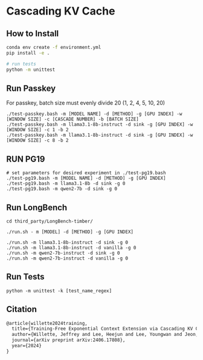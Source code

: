 # Cascading KV Cache


## How to Install

```bash
conda env create -f environment.yml
pip install -e .

# run tests
python -m unittest
```

## Run Passkey

For passkey, batch size must evenly divide 20 (1, 2, 4, 5, 10, 20)

```
./test-passkey.bash -m [MODEL NAME] -d [METHOD] -g [GPU INDEX] -w [WINDOW SIZE] -c [CASCADE NUMBER] -b [BATCH SIZE]
./test-passkey.bash -m llama3.1-8b-instruct -d sink -g [GPU INDEX] -w [WINDOW SIZE] -c 1 -b 2
./test-passkey.bash -m llama3.1-8b-instruct -d sink -g [GPU INDEX] -w [WINDOW SIZE] -c 8 -b 2
```

## RUN PG19

```
# set parameters for desired experiment in ./test-pg19.bash
./test-pg19.bash -m [MODEL NAME] -d [METHOD] -g [GPU INDEX]
./test-pg19.bash -m llama3.1-8b -d sink -g 0
./test-pg19.bash -m qwen2-7b -d sink -g 0
```

## Run LongBench

```
cd third_party/LongBench-timber/

./run.sh - m [MODEL] -d [METHOD] -g [GPU INDEX]

./run.sh -m llama3.1-8b-instruct -d sink -g 0
./run.sh -m llama3.1-8b-instruct -d vanilla -g 0
./run.sh -m qwen2-7b-instruct -d sink -g 0
./run.sh -m qwen2-7b-instruct -d vanilla -g 0

```

## Run Tests

```
python -m unittest -k [test_name_regex]
```

## Citation

```tex
@article{willette2024training,
  title={Training-Free Exponential Context Extension via Cascading KV Cache},
  author={Willette, Jeffrey and Lee, Heejun and Lee, Youngwan and Jeon, Myeongjae and Hwang, Sung Ju},
  journal={arXiv preprint arXiv:2406.17808},
  year={2024}
}
```
